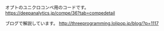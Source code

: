 オプトのユニクロコンペ用のコードです。
<https://deepanalytics.jp/compe/36?tab=compedetail>

ブログで解説しています。
<http://threeprogramming.lolipop.jp/blog/?p=1117>